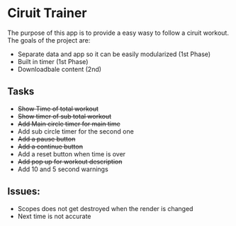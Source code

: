 Ciruit Trainer
===
The purpose of this app is to provide a easy wasy to follow a ciruit workout. The goals of the project are:

* Separate data and app so it can be easily modularized (1st Phase)
* Built in timer (1st Phase)
* Downloadbale content (2nd)

## Tasks

* ~~Show Time of total workout~~
* ~~Show timer of sub total workout~~
* ~~Add Main circle timer for main time~~
* Add sub circle timer for the second one
* ~~Add a pause button~~
* ~~Add a continue button~~
* Add a reset button when time is over
* ~~Add pop up for workout description~~
* Add 10 and 5 second warnings

## Issues:
* Scopes does not get destroyed when the render is changed
* Next time is not accurate
